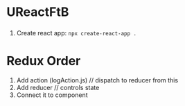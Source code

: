 # UReactFtB

###
1) Create react app: ```npx create-react-app .```



# Redux Order
1) Add action (logAction.js) // dispatch to reducer from this
2) Add reducer // controls state
3) Connect it to component
